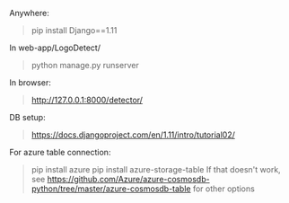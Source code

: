 Anywhere:
> pip install Django==1.11

In web-app/LogoDetect/
> python manage.py runserver

In browser:
> http://127.0.0.1:8000/detector/

DB setup:
> https://docs.djangoproject.com/en/1.11/intro/tutorial02/

For azure table connection:
> pip install azure
> pip install azure-storage-table
If that doesn't work, see https://github.com/Azure/azure-cosmosdb-python/tree/master/azure-cosmosdb-table for other options

